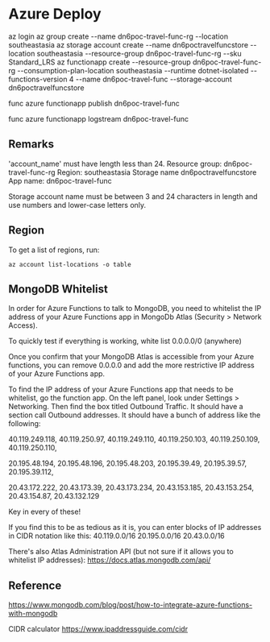 # Azure Deploy

az login
az group create --name dn6poc-travel-func-rg --location southeastasia
az storage account create --name dn6poctravelfuncstore --location southeastasia --resource-group dn6poc-travel-func-rg --sku Standard_LRS
az functionapp create --resource-group dn6poc-travel-func-rg --consumption-plan-location southeastasia --runtime dotnet-isolated --functions-version 4 --name dn6poc-travel-func --storage-account dn6poctravelfuncstore

func azure functionapp publish dn6poc-travel-func

func azure functionapp logstream dn6poc-travel-func

## Remarks

'account_name' must have length less than 24.
Resource group: dn6poc-travel-func-rg
Region:         southeastasia
Storage name    dn6poctravelfuncstore
App name:       dn6poc-travel-func


Storage account name must be between 3 and 24 characters in length and use numbers and lower-case letters only.

## Region

To get a list of regions, run:

`az account list-locations -o table`


## MongoDB Whitelist

In order for Azure Functions to talk to MongoDB, 
you need to whitelist the IP address of your Azure Functions app 
in MongoDb Atlas (Security > Network Access).

To quickly test if everything is working, white list 0.0.0.0/0 (anywhere)

Once you confirm that your MongoDB Atlas is accessible from your Azure functions, 
you can remove 0.0.0.0 and add the more restrictive IP address of your Azure Functions app.

To find the IP address of your Azure Functions app that needs to be whitelist, go the function app.
On the left panel, look under Settings > Networking.
Then find the box titled Outbound Traffic.
It should have a section call Outbound addresses. It should have a bunch of address like the following:

40.119.249.118,
40.119.250.97,
40.119.249.110,
40.119.250.103,
40.119.250.109,
40.119.250.110,

20.195.48.194,
20.195.48.196,
20.195.48.203,
20.195.39.49,
20.195.39.57,
20.195.39.112,

20.43.172.222,
20.43.173.39,
20.43.173.234,
20.43.153.185,
20.43.153.254,
20.43.154.87,
20.43.132.129

Key in every of these!

If you find this to be as tedious as it is, you can enter blocks of IP addresses in CIDR notation like this:
40.119.0.0/16
20.195.0.0/16
20.43.0.0/16

There's also Atlas Administration API (but not sure if it allows you to whitelist IP addresses):
https://docs.atlas.mongodb.com/api/


## Reference

https://www.mongodb.com/blog/post/how-to-integrate-azure-functions-with-mongodb


CIDR calculator
https://www.ipaddressguide.com/cidr
